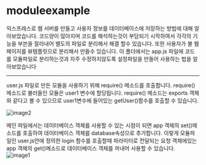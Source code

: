 moduleexample
====================================

익스프레스로 웹 서버를 만들고 사용자 정보를 데이터베이스에 저장하는 방법에 대해 알아보았습니다. 코드양이 많아지며 코드를 해석하는것이 부담되기 시작하여서 각각의 기능을 부븐을 잘라내어 별도의 파일로 분리해서 해결 할수 있습니다. 또한 사용자가 볼 웹 페이지를 뷰템플릿으로 분리해서 만들수 있습니다. 이 폴더에서는 app.js 파일에 코드를 모듈파일로 분리하는것과 자주 수정하지않도록 설정파일을 만들어 사용하는 법을 알아보았습니다

-----------------------
user.js 파일로 만든 모듈을 사용하기 위해 require() 메소드를 호출합니다. require() 메소드로 불러들인 모듈은 user1 변수에 할당됩니다. require() 메소드는 exports 객체와 같다고 볼 수 있으므로 user1변수에 들어있는 getUser()함수를 호출할 수 있습니다.

![image2](http://drive.google.com/uc?export=view&id=1E7tSqwsMilGs4uWRF21KYZk2VbdXOc6F "image2")


메인 파일에서는 데이터베이스 객체를 사용할 수 있는 시점이 되면 app 객체의 set()메소드를 호출하여 데이터베이스 객체를 database속성으로 추가합니다. 이렇게 모듈파일인 user.js안에 정의한 login 함수를 호출할때 파라미터로 전달되는 요청 객체에있는 app 객체의 get()메소드로 데이터베이스 객체를 꺼내어 사용할 수 있습니다.
![image1](http://drive.google.com/uc?export=view&id=125VFUnF1793BLVf0hJ7GVqcRA7tcnLWS "image1")
